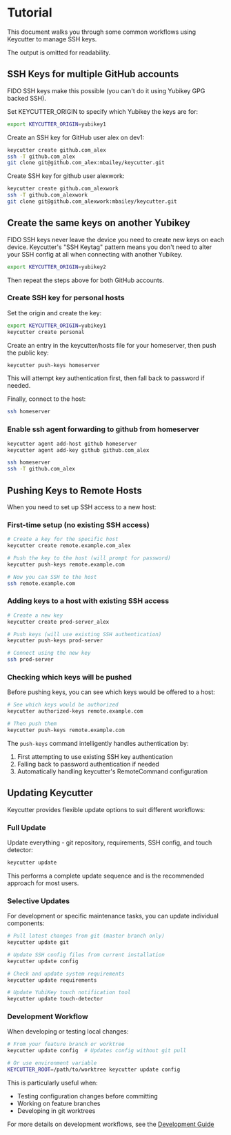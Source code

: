 # Tutorial

This document walks you through some common workflows using Keycutter to manage SSH keys.

The output is omitted for readability.

## SSH Keys for multiple GitHub accounts

FIDO SSH keys make this possible (you can't do it using Yubikey GPG backed SSH).

Set KEYCUTTER_ORIGIN to specify which Yubikey the keys are for:

```bash
export KEYCUTTER_ORIGIN=yubikey1
```

Create an SSH key for GitHub user alex on dev1:

```bash
keycutter create github.com_alex
ssh -T github.com_alex
git clone git@github.com_alex:mbailey/keycutter.git
```

Create SSH key for github user alexwork:

```bash
keycutter create github.com_alexwork
ssh -T github.com_alexwork
git clone git@github.com_alexwork:mbailey/keycutter.git
```

## Create the same keys on another Yubikey

FIDO SSH keys never leave the device you need to create new keys
on each device. Keycutter's "SSH Keytag" pattern means you don't need
to alter your SSH config at all when connecting with another Yubikey.

```bash
export KEYCUTTER_ORIGIN=yubikey2
```

Then repeat the steps above for both GitHub accounts.

### Create SSH key for personal hosts

Set the origin and create the key:

```bash
export KEYCUTTER_ORIGIN=yubikey1
keycutter create personal
```

Create an entry in the keycutter/hosts file for your homeserver, then push the public key:

```bash
keycutter push-keys homeserver
```

This will attempt key authentication first, then fall back to password if needed.

Finally, connect to the host:

```bash
ssh homeserver
```

### Enable ssh agent forwarding to github from homeserver

```bash
keycutter agent add-host github homeserver
keycutter agent add-key github github.com_alex

ssh homeserver
ssh -T github.com_alex
```

## Pushing Keys to Remote Hosts

When you need to set up SSH access to a new host:

### First-time setup (no existing SSH access)

```bash
# Create a key for the specific host
keycutter create remote.example.com_alex

# Push the key to the host (will prompt for password)
keycutter push-keys remote.example.com

# Now you can SSH to the host
ssh remote.example.com
```

### Adding keys to a host with existing SSH access

```bash
# Create a new key
keycutter create prod-server_alex

# Push keys (will use existing SSH authentication)
keycutter push-keys prod-server

# Connect using the new key
ssh prod-server
```

### Checking which keys will be pushed

Before pushing keys, you can see which keys would be offered to a host:

```bash
# See which keys would be authorized
keycutter authorized-keys remote.example.com

# Then push them
keycutter push-keys remote.example.com
```

The `push-keys` command intelligently handles authentication by:

1. First attempting to use existing SSH key authentication
2. Falling back to password authentication if needed
3. Automatically handling keycutter's RemoteCommand configuration

## Updating Keycutter

Keycutter provides flexible update options to suit different workflows:

### Full Update

Update everything - git repository, requirements, SSH config, and touch detector:

```bash
keycutter update
```

This performs a complete update sequence and is the recommended approach for most users.

### Selective Updates

For development or specific maintenance tasks, you can update individual components:

```bash
# Pull latest changes from git (master branch only)
keycutter update git

# Update SSH config files from current installation
keycutter update config

# Check and update system requirements
keycutter update requirements

# Update YubiKey touch notification tool
keycutter update touch-detector
```

### Development Workflow

When developing or testing local changes:

```bash
# From your feature branch or worktree
keycutter update config  # Updates config without git pull

# Or use environment variable
KEYCUTTER_ROOT=/path/to/worktree keycutter update config
```

This is particularly useful when:
- Testing configuration changes before committing
- Working on feature branches
- Developing in git worktrees

For more details on development workflows, see the [Development Guide](development.md)
